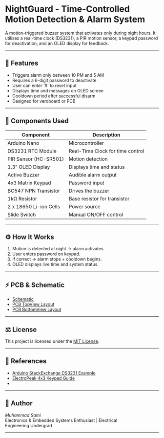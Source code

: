 # NightGuard - Time-Controlled Motion Detection & Alarm System

A motion-triggered buzzer system that activates only during night hours. It utilises a real-time clock (DS3231), a PIR motion sensor, a keypad password for deactivation, and an OLED display for feedback.

---

## 🔐 Features
- Triggers alarm only between 10 PM and 5 AM
- Requires a 6-digit password to deactivate
- User can enter '#' to reset input
- Displays time and messages on OLED screen
- Cooldown period after successful disarm
- Designed for veroboard or PCB

---

## 🧰 Components Used

| Component              | Description                          |
|------------------------|--------------------------------------|
| Arduino Nano           | Microcontroller                      |
| DS3231 RTC Module      | Real-Time Clock for time control     |
| PIR Sensor (HC-SR501)  | Motion detection                     |
| 1.3" OLED Display      | Displays time and status             |
| Active Buzzer          | Audible alarm output                 |
| 4x3 Matrix Keypad      | Password input                       |
| BC547 NPN Transistor   | Drives the buzzer                    |
| 1kΩ Resistor           | Base resistor for transistor         |
| 2 x 18650 Li-ion Cells | Power source                         |
| Slide Switch           | Manual ON/OFF control                |

---

## ⚙️ How It Works
1. Motion is detected at night → alarm activates.
2. User enters password on keypad.
3. If correct → alarm stops + cooldown begins.
4. OLED displays live time and system status.

---

## ⚡ PCB & Schematic
- [Schematic](Schematic_NightGuard.png)
- [PCB TopView Layout](images/NightGuard_PCB_TopView.png)
- [PCB BottomView Layout](images/NightGuard_PCB_BottomView.png)

---

## ⚖️ License

This project is licensed under the [MIT License](LICENSE).

---

## 📖 References

- [Arduino StackExchange DS3231 Example](https://arduino.stackexchange.com/questions/93880/)
- [ElectroPeak 4x3 Keypad Guide](https://electropeak.com/learn/interfacing-4x3-membrane-matrix-keypad-with-arduino/?srsltid=AfmBOooRHeVJUqyHZ-mqR8IOUq6pQYcNW9BYw03qPwAUB0oAoLDEjowV)
- 

---

## 👤 Author

*Muhammad Sami*  
Electronics & Embedded Systems Enthusiast | Electrical Engineering Undergrad

---
